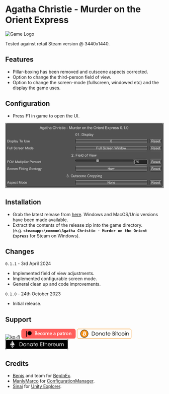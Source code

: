 # Agatha Christie - Murder on the Orient Express

![Game Logo](display.png)<br>

Tested against retail Steam version @ 3440x1440.

## Features
- Pillar-boxing has been removed and cutscene aspects corrected.
- Option to change the third-person field of view.
- Option to change the screen-mode (fullscreen, windowed etc) and the display the game uses.

## Configuration
- Press F1 in game to open the UI.

![Settings](settings.png)<br>

## Installation
- Grab the latest release from [here](https://github.com/p1xel8ted/UltrawideFixes/releases/tag/AgathaChristieMOE). Windows and MacOS/Unix versions have been made available.
- Extract the contents of the release zip into the game directory.<br />(e.g. **`steamapps\common\Agatha Christie - Murder on the Orient Express`** for Steam on Windows).

## Changes

`0.1.1` - 3rd April 2024
- Implemented field of view adjustments.
- Implemented configurable screen mode.
- General clean up and code improvements.

`0.1.0` - 24th October 2023
- Initial release.

## Support

[![ko-fi](https://ko-fi.com/img/githubbutton_sm.svg)](https://ko-fi.com/F2F2DI3WA) [![patreon](../donations/patreon.png)](https://www.patreon.com/p1xel8ted) [![bitcoin](../donations/bitcoin.png)](https://github.com/p1xel8ted/UltrawideFixes/blob/main/donations/README.md) [![ethereum](../donations/ethereum.png)](https://github.com/p1xel8ted/UltrawideFixes/blob/main/donations/README.md)

## Credits
- [Bepis](https://github.com/bbepis) and team for [BepInEx](https://github.com/BepInEx/BepInEx).
- [ManlyMarco](https://github.com/ManlyMarco) for [ConfigurationManager](https://github.com/BepInEx/BepInEx.ConfigurationManager).
- [Sinai]() for [Unity Explorer](https://github.com/sinai-dev/UnityExplorer).
